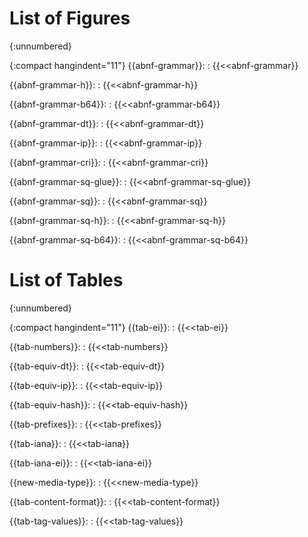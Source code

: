 
# List of Figures
{:unnumbered}

{:compact hangindent="11"}
{{abnf-grammar}}:
: {{<<abnf-grammar}}

{{abnf-grammar-h}}:
: {{<<abnf-grammar-h}}

{{abnf-grammar-b64}}:
: {{<<abnf-grammar-b64}}

{{abnf-grammar-dt}}:
: {{<<abnf-grammar-dt}}

{{abnf-grammar-ip}}:
: {{<<abnf-grammar-ip}}

{{abnf-grammar-cri}}:
: {{<<abnf-grammar-cri}}

{{abnf-grammar-sq-glue}}:
: {{<<abnf-grammar-sq-glue}}

{{abnf-grammar-sq}}:
: {{<<abnf-grammar-sq}}

{{abnf-grammar-sq-h}}:
: {{<<abnf-grammar-sq-h}}

{{abnf-grammar-sq-b64}}:
: {{<<abnf-grammar-sq-b64}}


# List of Tables
{:unnumbered}

{:compact hangindent="11"}
{{tab-ei}}:
: {{<<tab-ei}}

{{tab-numbers}}:
: {{<<tab-numbers}}

{{tab-equiv-dt}}:
: {{<<tab-equiv-dt}}

{{tab-equiv-ip}}:
: {{<<tab-equiv-ip}}

{{tab-equiv-hash}}:
: {{<<tab-equiv-hash}}

{{tab-prefixes}}:
: {{<<tab-prefixes}}

{{tab-iana}}:
: {{<<tab-iana}}

{{tab-iana-ei}}:
: {{<<tab-iana-ei}}

{{new-media-type}}:
: {{<<new-media-type}}

{{tab-content-format}}:
: {{<<tab-content-format}}

{{tab-tag-values}}:
: {{<<tab-tag-values}}

